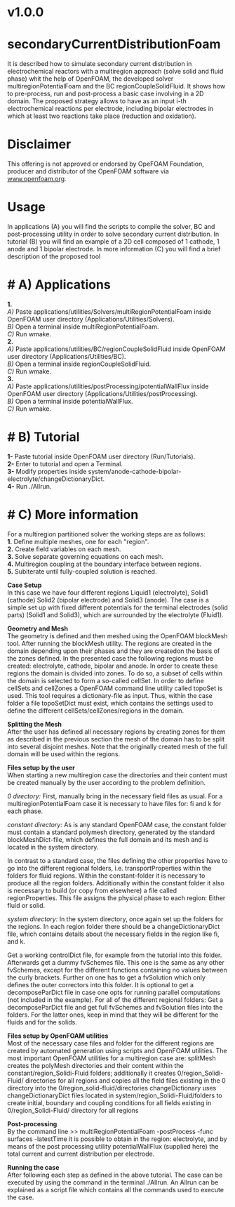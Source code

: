 # v1.0.0
# secondaryCurrentDistributionFoam
It is described how to simulate secondary current distribution in electrochemical reactors with a multiregion approach (solve solid and fluid phase) whit the help of OpenFOAM, the developed solver multiregionPotentialFoam and the BC regionCoupleSolidFluid. It shows how to pre-process, run and post-process a basic case involving in a 2D domain. 
The proposed strategy allows to have as an input i-th electrochemical reactions per electrode, including bipolar electrodes in which at least two reactions take place (reduction and oxidation).

# Disclaimer
This offering is not approved or endorsed by OpeFOAM Foundation, producer and distributor of the OpenFOAM software via www.openfoam.org.

# Usage
In applications (A) you will find the scripts to compile the solver, BC and post-processing utility in order to solve secondary current distribution.
In tutorial (B) you will find an example of a 2D cell composed of 1 cathode, 1 anode and 1 bipolar electrode. 
In more information (C) you will find a brief description of the proposed tool

# #  A) Applications
**1.**  
_A)_ Paste applications/utilities/Solvers/multiRegionPotentialFoam inside OpenFOAM user directory (Applications/Utilities/Solvers).  
_B)_ Open a terminal inside multiRegionPotentialFoam.  
_C)_ Run wmake.  
**2.**  
_A)_ Paste applications/utilities/BC/regionCoupleSolidFluid inside OpenFOAM user directory (Applications/Utilities/BC).  
_B)_ Open a terminal inside regionCoupleSolidFluid.  
_C)_ Run wmake.  
**3.**  
_A)_ Paste applications/utilities/postProcessing/potentialWallFlux inside OpenFOAM user directory (Applications/Utilities/postProcessing).  
_B)_ Open a terminal inside potentialWallFlux.  
_C)_ Run wmake.  


# #  B) Tutorial
**1-** Paste tutorial inside OpenFOAM user directory (Run/Tutorials).  
**2-** Enter to tutorial and open a Terminal.  
**3-** Modify properties inside system/anode-cathode-bipolar-electrolyte/changeDictionaryDict.  
**4-** Run ./Allrun.  


# # C) More information
For a multiregion partitioned solver the working steps are as follows:  
**1.** Define multiple meshes, one for each "region".  
**2.** Create field variables on each mesh.  
**3.** Solve separate governing equations on each mesh.  
**4.** Multiregion coupling at the boundary interface between regions.  
**5.** Subiterate until fully-coupled solution is reached.  

**Case Setup**  
In this case we have four different regions Liquid1 (electrolyte), Solid1 (cathode) Solid2 (bipolar electrode) and Solid3 (anode). The case is a simple set up with fixed different potentials for the terminal electrodes (solid parts) (Solid1 and Solid3), which are surrounded by the electrolyte (Fluid1).

**Geometry and Mesh**  
The geometry is defined and then meshed using the OpenFOAM blockMesh tool. After running the blockMesh utility. The regions are created in the domain depending upon their phases and they are createdon the basis of the zones defined.
In the presented case the following regions must be created: electrolyte, cathode, bipolar and anode. In order to create these regions the domain is divided into zones. To do so, a subset of cells within the domain is selected to form a so-called cellSet. In order to define cellSets and cellZones a OpenFOAM command line utility called topoSet is used. This tool requires a dictionary-file as input. Thus, within the case folder a file topoSetDict must exist, which contains the settings used to define the different cellSets/cellZones/regions in the domain.

**Splitting the Mesh**  
After the user has defined all necessary regions by creating zones for them as described in the previous section the mesh of the domain has to be split into several disjoint meshes. Note that the originally created mesh of the full domain will be used within the regions.

**Files setup by the user**  
When starting a new multiregion case the directories and their content must be created manually by the user according to the problem definition.

_0 directory:_ First, manually bring in the necessary field files as usual. For a multiregionPotentialFoam case it is necessary to have files for: fi and k for each phase. 

_constant directory:_ As is any standard OpenFOAM case, the constant folder must contain a standard polymesh directory, generated by the standard blockMeshDict-file, which defines the full domain and its mesh and is located in the system directory.

In contrast to a standard case, the files defining the other properties have to go into the different regional folders, i.e. transportProperties within the folders for fluid regions.
Within the constant-folder it is necessary to produce all the region folders. Additionally within the constant folder it also is necessary to build (or copy from elsewhere) a file called regionProperties. This file assigns the physical phase to each region: Either fluid or solid.

_system directory:_ In the system directory, once again set up the folders for the regions. In each region folder there should be a changeDictionaryDict file, which contains details about the necessary fields in the region like fi, and k.

Get a working controlDict file, for example from the tutorial into this folder. Afterwards get a dummy fvSchemes file. This one is the same as any other fvSchemes, except for the different functions containing no values between the curly brackets. Further on one has to get a fvSolution which only defines the outer correctors into this folder. It is optional to get a decomposeParDict file in case one opts for running parallel computations (not included in the example). For all of the different regional folders: Get a decomposeParDict file and get full fvSchemes and fvSolution files into the folders. For the latter ones, keep in mind that they will be different for the fluids and for the solids.

**Files setup by OpenFOAM utilities**  
Most of the necessary case files and folder for the different regions are created by automated generation using scripts and OpenFOAM utilities. The most important OpenFOAM utilities for a multiregion case are:
splitMesh creates the polyMesh directories and their content within the constant/region_Solidi-Fluid folders; additionally it creates 0/region_Solidi-Fluid/ directories for all regions and copies all the field files existing in the 0 directory into the 0/region_solid-fluid/directories
changeDictionary uses changeDictionaryDict files located in system/region_Solidi-Fluid/folders to create initial, boundary and coupling conditions for all fields existing in 0/region_Solidi-Fluid/ directory for all regions

**Post-processing**  
By the command line >> multiRegionPotentialFoam -postProcess -func surfaces -latestTime it is possible to obtain in the region: electrolyte, and by means of the post processing utility potentialWallFlux (supplied here) the total current and current distribution per electrode.

**Running the case**  
After following each step as defined in the above tutorial. The case can be executed by using the command in the terminal ./Allrun. An Allrun can be explained as a script file which contains all the commands used to execute the case.

